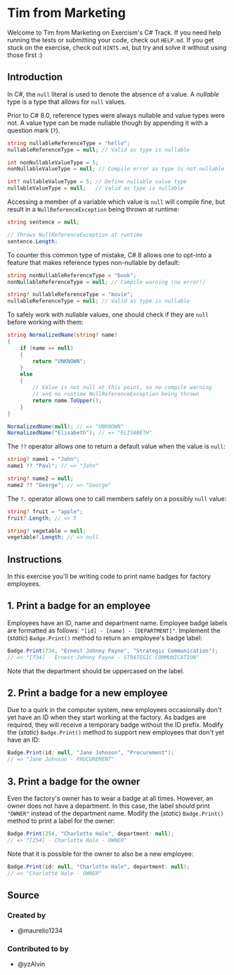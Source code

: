 # Tim from Marketing

Welcome to Tim from Marketing on Exercism's C# Track.
If you need help running the tests or submitting your code, check out `HELP.md`.
If you get stuck on the exercise, check out `HINTS.md`, but try and solve it without using those first :)

## Introduction

In C#, the `null` literal is used to denote the absence of a value. A _nullable_ type is a type that allows for `null` values.

Prior to C# 8.0, reference types were always nullable and value types were not. A value type can be made nullable though by appending it with a question mark (`?`).

```csharp
string nullableReferenceType = "hello";
nullableReferenceType = null; // Valid as type is nullable

int nonNullableValueType = 5;
nonNullableValueType = null; // Compile error as type is not nullable

int? nullableValueType = 5; // Define nullable value type
nullableValueType = null;   // Valid as type is nullable
```

Accessing a member of a variable which value is `null` will compile fine, but result in a `NullReferenceException` being thrown at runtime:

```csharp
string sentence = null;

// Throws NullReferenceException at runtime
sentence.Length;
```

To counter this common type of mistake, C# 8 allows one to opt-into a feature that makes reference types non-nullable by default:

```csharp
string nonNullableReferenceType = "book";
nonNullableReferenceType = null; // Compile warning (no error!)

string? nullableReferenceType = "movie";
nullableReferenceType = null; // Valid as type is nullable
```

To safely work with nullable values, one should check if they are `null` before working with them:

```csharp
string NormalizedName(string? name)
{
    if (name == null)
    {
        return "UNKNOWN";
    }
    else
    {
        // Value is not null at this point, so no compile warning
        // and no runtime NullReferenceException being thrown
        return name.ToUpper();
    }
}

NormalizedName(null); // => "UNKNOWN"
NormalizedName("Elisabeth"); // => "ELISABETH"
```

The `??` operator allows one to return a default value when the value is `null`:

```csharp
string? name1 = "John";
name1 ?? "Paul"; // => "John"

string? name2 = null;
name2 ?? "George"; // => "George"
```

The `?.` operator allows one to call members safely on a possibly `null` value:

```csharp
string? fruit = "apple";
fruit?.Length; // => 5

string? vegetable = null;
vegetable?.Length; // => null
```

[nullable-csharp-8]: https://docs.microsoft.com/en-us/dotnet/csharp/nullable-references

## Instructions

In this exercise you'll be writing code to print name badges for factory employees.

## 1. Print a badge for an employee

Employees have an ID, name and department name. Employee badge labels are formatted as follows: `"[id] - [name] - [DEPARTMENT]"`. Implement the (_static_) `Badge.Print()` method to return an employee's badge label:

```csharp
Badge.Print(734, "Ernest Johnny Payne", "Strategic Communication");
// => "[734] - Ernest Johnny Payne - STRATEGIC COMMUNICATION"
```

Note that the department should be uppercased on the label.

## 2. Print a badge for a new employee

Due to a quirk in the computer system, new employees occasionally don't yet have an ID when they start working at the factory. As badges are required, they will receive a temporary badge without the ID prefix. Modify the (_static_) `Badge.Print()` method to support new employees that don't yet have an ID:

```csharp
Badge.Print(id: null, "Jane Johnson", "Procurement");
// => "Jane Johnson - PROCUREMENT"
```

## 3. Print a badge for the owner

Even the factory's owner has to wear a badge at all times. However, an owner does not have a department. In this case, the label should print `"OWNER"` instead of the department name. Modify the (_static_) `Badge.Print()` method to print a label for the owner:

```csharp
Badge.Print(254, "Charlotte Hale", department: null);
// => "[254] - Charlotte Hale - OWNER"
```

Note that it is possible for the owner to also be a new employee:

```csharp
Badge.Print(id: null, "Charlotte Hale", department: null);
// => "Charlotte Hale - OWNER"
```

## Source

### Created by

- @maurelio1234

### Contributed to by

- @yzAlvin